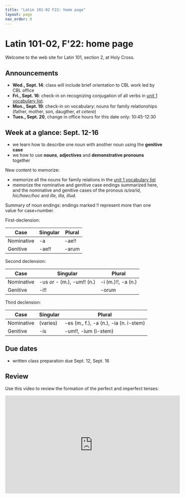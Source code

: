 ```yaml
---
title: "Latin 101-02 F22: home page"
layout: page
nav_order: 0
---
```



# Latin 101-02, F'22: home page

Welcome to the web site for Latin 101, section 2, at Holy Cross.

## Announcements

- **Wed., Sept. 14**: class will include brief orientation to CBL work led by CBL office
- **Fri., Sept. 16**: check-in on recognizing conjugation of all verbs in [unit 1 vocabulary list](./modules/unit1/vocab1/).
- **Mon., Sept. 19**: check-in on vocabulary: nouns for family relationships (father, mother, son, daugther, *et cetera*)
- **Tues., Sept. 20**, change in office hours for this date only: 10:45-12:30


## Week at a glance: Sept. 12-16

- we learn how to describe one noun with another noun using the **genitive case**
- we how to use **nouns**, **adjectives** and **demonstrative pronouns** together

New content to memorize:  

- memorize all the nouns for family relations in the [unit 1 vocabulary list](./modules/unit1/vocab1/)
- memorize the nominative and genitive case endings summarized here, and the nominative and genitive cases of the pronous *is/ea/id*, *hic/haec/hoc* and *ille, illa, illud*.


Summary of noun endings: endings marked ‼️ represent more than one  value for case+number.


First-declension:


| Case | Singular | Plural |
| --- | --- | --- |
| Nominative | -a | -ae‼️ |
| Genitive | -ae‼️ | -arum |

Second declension:

| Case | Singular | Plural |
| --- | --- | --- |
| Nominative | -us *or* - (m.), -um‼️ (n.) | -i (m.)‼️, -a (n.) |
| Genitive | -i‼️ | -orum |

Third declension:


| Case | Singular | Plural |
| --- | --- | --- |
| Nominative | (varies) | -es (m., f.), -a (n.), -ia (n. i-stem) |
| Genitive | -is | -um‼️, -ium (i-stem) |

## Due dates

- written class preparation due Sept. 12, Sept. 16


## Review

Use this video to review the formation of the perfect and imperfect tenses:

<iframe width="560" height="315" src="https://www.youtube.com/embed/ghll0S0AxsI" title="YouTube video player" frameborder="0" allow="accelerometer; autoplay; clipboard-write; encrypted-media; gyroscope; picture-in-picture" allowfullscreen></iframe>


